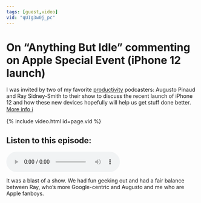 ```yaml
---
tags: [guest,video]
vid: "qUIg3w0j_pc"
---
```


# On “Anything But Idle” commenting on Apple Special Event (iPhone 12 launch)

I was invited by two of my favorite [productivity](/productivity) podcasters: Augusto Pinaud and Ray Sidney-Smith to their show to discuss the recent launch of iPhone 12 and how these new devices hopefully will help us get stuff done better.
 [More info ℹ️](https://anythingbutidle.com/024-apple-special-event-hi-speed/)

{% include video.html id=page.vid %}

<!--More-->

## Listen to this episode:

<audio controls>
<source src="https://media.blubrry.com/anythingbutidle/b/content.blubrry.com/anythingbutidle/024-apple-special-event-hi-speed-anything-but-idle-64kbps.mp3" type="audio/mpeg">
</audio>

It was a blast of a show. We had fun geeking out and had a fair balance between Ray, who’s more Google-centric and Augusto and me who are Apple fanboys.

[n]: https://nozbe.com/?a=mike